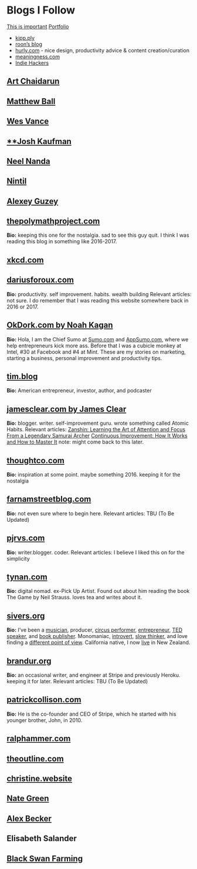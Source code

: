 # Blogs I Follow

[This is important](https://thisisimportant.net/)
[Portfolio](https://hardippatel.com/)
- [kipp.ply](https://kipp.ly/)
- [roon’s blog](https://roonscape.ai/)
- [hurly.com](https://hulry.com) - nice design, productivity advice & content creation/curation
- [meaningness.com](https://meaningness.com)
- [Indie Hackers](https://www.indiehackers.com/)
## [Art Chaidarun](https://chaidarun.com/blog)

## [Matthew Ball](https://www.matthewball.vc/)

## [Wes Vance](https://www.wesvance.com/)

## [**Josh Kaufman](https://joshkaufman.net/)

## [Neel Nanda](https://www.neelnanda.io/)

## [Nintil](https://nintil.com/)

## [Alexey Guzey](https://guzey.com/)

## [thepolymathproject.com](https://thepolymathproject.com/)

**Bio:** keeping this one for the nostalgia. sad to see this guy quit. I think I was reading this blog in something like 2016-2017.

## [xkcd.com](https://xkcd.com/)

## [dariusforoux.com](http://dariusforoux.com/)

**Bio:** productivity. self improvement. habits. wealth building Relevant articles: not sure. I do remember that I was reading this website somewhere back in 2016 or 2017.

## [OkDork.com by Noah Kagan](http://okdork.com/)

**Bio:** Hola, I am the Chief Sumo at [Sumo.com](http://Sumo.com) and [AppSumo.com](http://AppSumo.com), where we help entrepreneurs kick more ass. Before that I was a cubicle monkey at Intel, #30 at Facebook and #4 at Mint. These are my stories on marketing, starting a business, personal improvement and productivity tips.

## [tim.blog](https://tim.blog/)

**Bio:** American entrepreneur, investor, author, and podcaster

## [jamesclear.com by James Clear](http://jamesclear.com/)

**Bio:** blogger. writer. self-improvement guru. wrote something called Atomic Habits. Relevant articles: [Zanshin: Learning the Art of Attention and Focus From a Legendary Samurai Archer](https://jamesclear.com/zanshin) [Continuous Improvement: How It Works and How to Master It](https://jamesclear.com/continuous-improvement) note: might come back to this later.

## [thoughtco.com](https://www.thoughtco.com/)

**Bio:** inspiration at some point. maybe something 2016. keeping it for the nostalgia

## [farnamstreetblog.com](https://www.farnamstreetblog.com/)

**Bio:** not even sure where to begin here. Relevant articles: TBU (To Be Updated)

## [pjrvs.com](https://pjrvs.com/)

**Bio:** writer.blogger. coder. Relevant articles: I believe I liked this on for the simplicity

## [tynan.com](http://tynan.com/)

**Bio:** digital nomad. ex-Pick Up Artist. Found out about him reading the book The Game by Neil Strauss. loves tea and writes about it.

## [sivers.org](https://sivers.org/)

**Bio:** I’ve been a [musician](https://sivers.org/music), producer, [circus performer](http://professionalpests.com/), [entrepreneur](https://sivers.org/a), [TED speaker](https://sivers.org/presentations), and [book publisher](https://sivers.org/we14). Monomaniac, [introvert](http://typelogic.com/intj.html), [slow thinker](https://sivers.org/slow), and love finding a [different point of view](https://sivers.org/counter). California native, I now [live](https://sivers.org/local) in New Zealand.

## [brandur.org](https://brandur.org/)

**Bio:** an occasional writer, and engineer at Stripe and previously Heroku. keeping it for later. Relevant articles: TBU (To Be Updated)

## [patrickcollison.com](https://patrickcollison.com/)

**Bio:** He is the co-founder and CEO of Stripe, which he started with his younger brother, John, in 2010.

## [ralphammer.com](http://gallery.ralphammer.com/)

## [theoutline.com](https://theoutline.com/)

## [christine.website](https://christine.website/blog)

## [Nate Green](https://nategreen.org/blog/)

## [Alex Becker](https://alexbecker.org/)

## Elisabeth Salander

## [Black Swan Farming](https://blackswanfarming.com/)